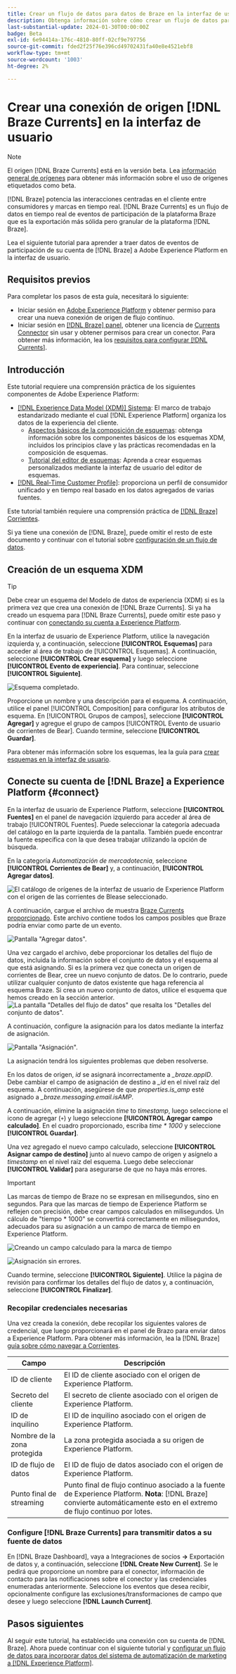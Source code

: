 ```yaml
---
title: Crear un flujo de datos para datos de Braze en la interfaz de usuario
description: Obtenga información sobre cómo crear un flujo de datos para su cuenta de Brazo mediante la interfaz de usuario de Adobe Experience Platform.
last-substantial-update: 2024-01-30T00:00:00Z
badge: Beta
exl-id: 6e94414a-176c-4810-80ff-02cf9e797756
source-git-commit: fded2f25f76e396cd49702431fa40e8e4521ebf8
workflow-type: tm+mt
source-wordcount: '1003'
ht-degree: 2%

---
```


# Crear una conexión de origen [!DNL Braze Currents] en la interfaz de usuario

>[!NOTE]
>
>El origen [!DNL Braze Currents] está en la versión beta. Lea [información general de orígenes](../../../../home.md#terms-and-conditions) para obtener más información sobre el uso de orígenes etiquetados como beta.

[!DNL Braze] potencia las interacciones centradas en el cliente entre consumidores y marcas en tiempo real. [!DNL Braze Currents] es un flujo de datos en tiempo real de eventos de participación de la plataforma Braze que es la exportación más sólida pero granular de la plataforma [!DNL Braze].

Lea el siguiente tutorial para aprender a traer datos de eventos de participación de su cuenta de [!DNL Braze] a Adobe Experience Platform en la interfaz de usuario.

## Requisitos previos

Para completar los pasos de esta guía, necesitará lo siguiente:

* Iniciar sesión en [Adobe Experience Platform](https://platform.adobe.com) y obtener permiso para crear una nueva conexión de origen de flujo continuo.
* Iniciar sesión en [[!DNL Braze] panel](https://dashboard.braze.com/sign_in), obtener una licencia de [Currents Connector](https://www.braze.com/docs/user_guide/data_and_analytics/braze_currents) sin usar y obtener permisos para crear un conector. Para obtener más información, lea los [requisitos para configurar [!DNL Currents]](https://www.braze.com/docs/user_guide/data_and_analytics/braze_currents/setting_up_currents/#requirements).

## Introducción

Este tutorial requiere una comprensión práctica de los siguientes componentes de Adobe Experience Platform:

* [[!DNL Experience Data Model (XDM)] Sistema](../../../../../xdm/home.md): El marco de trabajo estandarizado mediante el cual [!DNL Experience Platform] organiza los datos de la experiencia del cliente.
   * [Aspectos básicos de la composición de esquemas](../../../../../xdm/schema/composition.md): obtenga información sobre los componentes básicos de los esquemas XDM, incluidos los principios clave y las prácticas recomendadas en la composición de esquemas.
   * [Tutorial del editor de esquemas](../../../../../xdm/tutorials/create-schema-ui.md): Aprenda a crear esquemas personalizados mediante la interfaz de usuario del editor de esquemas.
* [[!DNL Real-Time Customer Profile]](../../../../../profile/home.md): proporciona un perfil de consumidor unificado y en tiempo real basado en los datos agregados de varias fuentes.

Este tutorial también requiere una comprensión práctica de [[!DNL Braze] Corrientes](https://www.braze.com/docs/user_guide/data_and_analytics/braze_currents).

Si ya tiene una conexión de [!DNL Braze], puede omitir el resto de este documento y continuar con el tutorial sobre [configuración de un flujo de datos](../../dataflow/marketing-automation.md).

## Creación de un esquema XDM

>[!TIP]
>
>Debe crear un esquema del Modelo de datos de experiencia (XDM) si es la primera vez que crea una conexión de [!DNL Braze Currents]. Si ya ha creado un esquema para [!DNL Braze Currents], puede omitir este paso y continuar con [conectando su cuenta a Experience Platform](#connect).

En la interfaz de usuario de Experience Platform, utilice la navegación izquierda y, a continuación, seleccione **[!UICONTROL Esquemas]** para acceder al área de trabajo de [!UICONTROL Esquemas]. A continuación, seleccione **[!UICONTROL Crear esquema]** y luego seleccione **[!UICONTROL Evento de experiencia]**. Para continuar, seleccione **[!UICONTROL Siguiente]**.

![Esquema completado.](../../../../images/tutorials/create/braze/schema.png)

Proporcione un nombre y una descripción para el esquema. A continuación, utilice el panel [!UICONTROL Composition] para configurar los atributos de esquema. En [!UICONTROL Grupos de campos], seleccione **[!UICONTROL Agregar]** y agregue el grupo de campos [!UICONTROL Evento de usuario de corrientes de Bear]. Cuando termine, seleccione **[!UICONTROL Guardar]**.

Para obtener más información sobre los esquemas, lea la guía para [crear esquemas en la interfaz de usuario](../../../../../xdm/tutorials/create-schema-ui.md).

## Conecte su cuenta de [!DNL Braze] a Experience Platform {#connect}

En la interfaz de usuario de Experience Platform, seleccione **[!UICONTROL Fuentes]** en el panel de navegación izquierdo para acceder al área de trabajo [!UICONTROL Fuentes]. Puede seleccionar la categoría adecuada del catálogo en la parte izquierda de la pantalla. También puede encontrar la fuente específica con la que desea trabajar utilizando la opción de búsqueda.

En la categoría *Automatización de mercadotecnia*, seleccione **[!UICONTROL Corrientes de Bear]** y, a continuación, **[!UICONTROL Agregar datos]**.

![El catálogo de orígenes de la interfaz de usuario de Experience Platform con el origen de las corrientes de Blease seleccionado.](../../../../images/tutorials/create/braze/catalog.png)

A continuación, cargue el archivo de muestra [Braze Currents proporcionado](https://github.com/Appboy/currents-examples/blob/master/sample-data/Adobe/adobe_examples.json). Este archivo contiene todos los campos posibles que Braze podría enviar como parte de un evento.

![Pantalla &quot;Agregar datos&quot;.](../../../../images/tutorials/create/braze/select-data.png)

Una vez cargado el archivo, debe proporcionar los detalles del flujo de datos, incluida la información sobre el conjunto de datos y el esquema al que está asignando.  Si es la primera vez que conecta un origen de corrientes de Bear, cree un nuevo conjunto de datos.  De lo contrario, puede utilizar cualquier conjunto de datos existente que haga referencia al esquema Braze.  Si crea un nuevo conjunto de datos, utilice el esquema que hemos creado en la sección anterior.
![La pantalla &quot;Detalles del flujo de datos&quot; que resalta los &quot;Detalles del conjunto de datos&quot;.](../../../../images/tutorials/create/braze/dataflow-detail.png)

A continuación, configure la asignación para los datos mediante la interfaz de asignación.

![Pantalla &quot;Asignación&quot;.](../../../../images/tutorials/create/braze/mapping_errors.png)

La asignación tendrá los siguientes problemas que deben resolverse.

En los datos de origen, *id* se asignará incorrectamente a *_braze.appID*. Debe cambiar el campo de asignación de destino a *_id* en el nivel raíz del esquema. A continuación, asegúrese de que *properties.is_amp* esté asignado a *_braze.messaging.email.isAMP*.

A continuación, elimine la asignación *time* to *timestamp*, luego seleccione el icono de agregar (`+`) y luego seleccione **[!UICONTROL Agregar campo calculado]**. En el cuadro proporcionado, escriba *time \* 1000* y seleccione **[!UICONTROL Guardar]**.

Una vez agregado el nuevo campo calculado, seleccione **[!UICONTROL Asignar campo de destino]** junto al nuevo campo de origen y asígnelo a *timestamp* en el nivel raíz del esquema. Luego debe seleccionar **[!UICONTROL Validar]** para asegurarse de que no haya más errores.

>[!IMPORTANT]
>
>Las marcas de tiempo de Braze no se expresan en milisegundos, sino en segundos. Para que las marcas de tiempo de Experience Platform se reflejen con precisión, debe crear campos calculados en milisegundos. Un cálculo de &quot;tiempo * 1000&quot; se convertirá correctamente en milisegundos, adecuados para su asignación a un campo de marca de tiempo en Experience Platform.
>
>![Creando un campo calculado para la marca de tiempo &#x200B;](../../../../images/tutorials/create/braze/create-calculated-field.png)

![Asignación sin errores.](../../../../images/tutorials/create/braze/completed_mapping.png)

Cuando termine, seleccione **[!UICONTROL Siguiente]**. Utilice la página de revisión para confirmar los detalles del flujo de datos y, a continuación, seleccione **[!UICONTROL Finalizar]**.

### Recopilar credenciales necesarias

Una vez creada la conexión, debe recopilar los siguientes valores de credencial, que luego proporcionará en el panel de Brazo para enviar datos a Experience Platform. Para obtener más información, lea la [!DNL Braze] [guía sobre cómo navegar a Corrientes](https://www.braze.com/docs/user_guide/data_and_analytics/braze_currents/setting_up_currents/#step-2-navigate-to-currents).

| Campo | Descripción |
| --- | --- |
| ID de cliente | El ID de cliente asociado con el origen de Experience Platform. |
| Secreto del cliente | El secreto de cliente asociado con el origen de Experience Platform. |
| ID de inquilino | El ID de inquilino asociado con el origen de Experience Platform. |
| Nombre de la zona protegida | La zona protegida asociada a su origen de Experience Platform. |
| ID de flujo de datos | El ID de flujo de datos asociado con el origen de Experience Platform. |
| Punto final de streaming | Punto final de flujo continuo asociado a la fuente de Experience Platform. **Nota**: [!DNL Braze] convierte automáticamente esto en el extremo de flujo continuo por lotes. |

### Configure [!DNL Braze Currents] para transmitir datos a su fuente de datos

En [!DNL Braze Dashboard], vaya a Integraciones de socios **->** Exportación de datos y, a continuación, seleccione **[!DNL Create New Current]**. Se le pedirá que proporcione un nombre para el conector, información de contacto para las notificaciones sobre el conector y las credenciales enumeradas anteriormente. Seleccione los eventos que desea recibir, opcionalmente configure las exclusiones/transformaciones de campo que desee y luego seleccione **[!DNL Launch Current]**.

## Pasos siguientes

Al seguir este tutorial, ha establecido una conexión con su cuenta de [!DNL Braze]. Ahora puede continuar con el siguiente tutorial y [configurar un flujo de datos para incorporar datos del sistema de automatización de marketing a [!DNL Experience Platform]](../../dataflow/marketing-automation.md).
